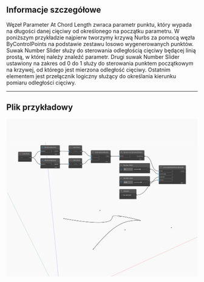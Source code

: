 ## Informacje szczegółowe
Węzeł Parameter At Chord Length zwraca parametr punktu, który wypada na długości danej cięciwy od określonego na początku parametru. W poniższym przykładzie najpierw tworzymy krzywą Nurbs za pomocą węzła ByControlPoints na podstawie zestawu losowo wygenerowanych punktów. Suwak Number Slider służy do sterowania odległością cięciwy będącej linią prostą, w której należy znaleźć parametr. Drugi suwak Number Slider ustawiony na zakres od 0 do 1 służy do sterowania punktem początkowym na krzywej, od którego jest mierzona odległość cięciwy. Ostatnim elementem jest przełącznik logiczny służący do określania kierunku pomiaru odległości cięciwy.
___
## Plik przykładowy

![ParameterAtChordLength](./Autodesk.DesignScript.Geometry.Curve.ParameterAtChordLength_img.jpg)

